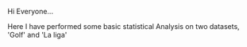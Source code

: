 Hi Everyone...

Here I have performed some basic statistical Analysis on two datasets, 'Golf' and 'La liga'
